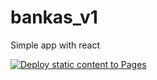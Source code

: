 # bankas_v1
Simple app with react

[![Deploy static content to Pages](https://github.com/Zukauskas/bankas_v1/actions/workflows/main.yml/badge.svg)](https://github.com/Zukauskas/bankas_v1/actions/workflows/main.yml)
